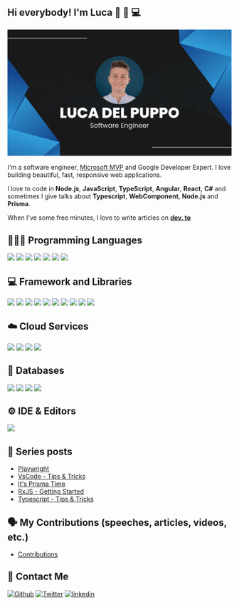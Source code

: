 ## Hi everybody! I'm Luca 👋 🏃 💻

<img src="./Banner.png" alt="Luca Del Puppo - software engineer">

I'm a software engineer, [Microsoft MVP](https://mvp.microsoft.com/it-it/PublicProfile/5005133) and Google Developer Expert. I love building beautiful, fast, responsive web applications.

I love to code in **Node.js**, **JavaScript**, **TypeScript**, **Angular**, **React**, **C#** and sometimes I give talks about **Typescript**, **WebComponent**, **Node.js** and **Prisma**.

When I've some free minutes, I love to write articles on **[dev. to](https://dev.to/puppo)**

## 👨🏻‍💻 Programming Languages

<p align="left">
  <img src="https://img.shields.io/badge/TypeScript-007ACC?style=for-the-badge&logo=typescript&logoColor=white" />
  <img src="https://img.shields.io/badge/node-333333?style=for-the-badge&logo=node.js&logoColor=026e00" />
  <img src="https://img.shields.io/badge/HTML5-E34F26?style=for-the-badge&logo=html5&logoColor=white" />
  <img src="https://img.shields.io/badge/CSS3-1572B6?style=for-the-badge&logo=css3&logoColor=white" />
  <img src="https://img.shields.io/badge/JavaScript-323330?style=for-the-badge&logo=javascript&logoColor=F7DF1E" />
  <img src="https://img.shields.io/badge/json-5E5C5C?style=for-the-badge&logo=json&logoColor=white" />
  <img src="https://img.shields.io/badge/C%23-239120?style=for-the-badge&logo=c-sharp&logoColor=white" />
</p>

## 💻 Framework and Libraries

<p align="left">
  <img src="https://img.shields.io/badge/Nx-143157?style=for-the-badge&logo=nx&logoColor=white" />
  <img src="https://img.shields.io/badge/prisma-38a169?style=for-the-badge&logo=prisma&logoColor=white" />
  <img src="https://img.shields.io/badge/React-20232A?style=for-the-badge&logo=react&logoColor=61DAFB" />
  <img src="https://img.shields.io/badge/Next-black?style=for-the-badge&logo=next.js&logoColor=white" />
  <img src="https://img.shields.io/badge/-Angular-c3002f?style=for-the-badge&logo=angular&logoColor=white" />
  <img src="https://img.shields.io/badge/-WebComponent-black?style=for-the-badge&logo=webcomponents.org&logoColor=white" />
  <img src="https://img.shields.io/badge/-Lit-325cff?style=for-the-badge&logo=lit&logoColor=white" />
  <img src="https://img.shields.io/badge/SASS-hotpink.svg?style=for-the-badge&logo=SASS&logoColor=white" />
  <img src="https://img.shields.io/badge/chart.js-F5788D.svg?style=for-the-badge&logo=chart.js&logoColor=white" />
  <img src="https://img.shields.io/badge/.NET-512BD4?style=for-the-badge&logo=dotnet&logoColor=white" />
</p>

## ☁️ Cloud Services

<p align="left">
  <img src="https://img.shields.io/badge/azure-%230072C6.svg?style=for-the-badge&logo=azure-devops&logoColor=white" />
  <img src="https://img.shields.io/badge/aws-ec7211.svg?style=for-the-badge&logo=Amazon-AWS&logoColor=white" />
  <img src="https://img.shields.io/badge/heroku-%23430098.svg?style=for-the-badge&logo=heroku&logoColor=white" />
  <img src="https://img.shields.io/badge/vercel-%23000000.svg?style=for-the-badge&logo=vercel&logoColor=white" />
</p>

## 💾 Databases

<p align="left">
  <img src="https://img.shields.io/badge/MongoDB-%234ea94b.svg?style=for-the-badge&logo=mongodb&logoColor=white" />
  <img src="https://img.shields.io/badge/sqlite-%2307405e.svg?style=for-the-badge&logo=sqlite&logoColor=white" />
  <img src="https://img.shields.io/badge/Microsoft%20SQL%20Sever-CC2927?style=for-the-badge&logo=microsoft%20sql%20server&logoColor=white" />
  <img src="https://img.shields.io/badge/Postgre%20SQL-336791?style=for-the-badge&logo=PostgreSQL&logoColor=white" />
</p>

## ⚙️ IDE & Editors

<p align="left">
  <img src="https://img.shields.io/badge/Visual_Studio_Code-0078D4?style=for-the-badge&logo=visual%20studio%20code&logoColor=white" />
</p>

## 📝 Series posts

- [Playwright](https://dev.to/puppo/series/20832)
- [VsCode - Tips & Tricks](https://dev.to/puppo/series/16773)
- [It's Prisma Time](https://dev.to/puppo/series/15827)
- [RxJS - Getting Started](https://dev.to/puppo/series/13743)
- [Typescript - Tips & Tricks](https://dev.to/puppo/series/11213)

## 🗣️ My Contributions (speeches, articles, videos, etc.)

- [Contributions](https://github.com/puppo/public-speaking)

## 💌 Contact Me

[<img alt="Github" src="https://img.shields.io/badge/GitHub-%2312100E.svg?&style=for-the-badge&logo=Github&logoColor=white" />](https://github.com/puppo)
[<img alt="Twitter" src="https://img.shields.io/badge/twitter-%231DA1F2.svg?&style=for-the-badge&logo=twitter&logoColor=white" />](https://twitter.com/puppo92)
[<img alt="linkedin" src="https://img.shields.io/badge/linkedin-%230077B5.svg?&style=for-the-badge&logo=linkedin&logoColor=white" />](https://linkedin.com/in/lucadelpuppo)
